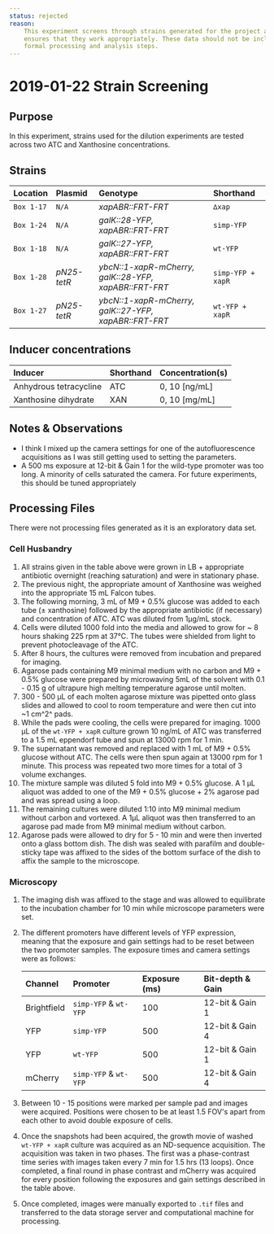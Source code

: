 ```yaml
---
status: rejected
reason:
    This experiment screens through strains generated for the project and
    ensures that they work appropriately. These data should not be included into the
    formal processing and analysis steps.
---
```


# 2019-01-22 Strain Screening

## Purpose 
In this experiment, strains used for the dilution experiments are tested across
two ATC and Xanthosine concentrations.

## Strains

| **Location** | **Plasmid** | **Genotype** | **Shorthand** |
|:--| :--| :--| :--| 
|`Box 1-17`| `N/A`| *xapABR::FRT-FRT* | `∆xap`|
|`Box 1-24`| `N/A`| *galK::28-YFP, xapABR::FRT-FRT* |`simp-YFP`|
|`Box 1-18`| `N/A`| *galK::27-YFP, xapABR::FRT-FRT* | `wt-YFP`|
|`Box 1-28`| *pN25-tetR*| *ybcN::1-xapR-mCherry, galK::28-YFP, xapABR::FRT-FRT*| `simp-YFP + xapR`|
|`Box 1-27`| *pN25-tetR*| *ybcN::1-xapR-mCherry, galK::27-YFP, xapABR::FRT-FRT*| `wt-YFP + xapR`|

## Inducer concentrations
| **Inducer** | **Shorthand**| **Concentration(s)** |
|:--|:--| :--|
| Anhydrous tetracycline| ATC| 0, 10 \[ng/mL\]|
| Xanthosine dihydrate | XAN | 0, 10 \[mg/mL\]|

## Notes & Observations
* I think I mixed up the camera settings for one of the autofluorescence
  acquisitions as I was still getting used to setting the parameters.
* A 500 ms exposure at 12-bit & Gain 1 for the wild-type promoter was too long.
  A minority of cells saturated the camera. For future experiments, this should
  be tuned appropriately

## Processing Files

There were not processing files generated as it is an exploratory data set. 

### Cell Husbandry
1. All strains given in the table above were grown in LB + appropriate
   antibiotic overnight (reaching saturation) and were in stationary phase. 
2. The previous night, the appropriate amount of Xanthosine was weighed into the
  appropriate 15 mL Falcon tubes.
3. The following morning, 3 mL of M9 + 0.5% glucose was added to each tube (±
   xanthosine) followed by the appropriate antibiotic (if necessary) and
   concentration of ATC. ATC was diluted from 1µg/mL stock. 
4. Cells were diluted 1000 fold into the media and allowed to grow for ~ 8 hours
   shaking 225 rpm at 37°C. The tubes were shielded from light to prevent
   photocleavage of the ATC. 
5. After 8 hours, the cultures were removed from incubation and prepared for
   imaging. 
6. Agarose pads containing M9 minimal medium with no carbon and M9 + 0.5%
   glucose were prepared by microwaving 5mL of the solvent with 0.1 - 0.15 g of
   ultrapure high melting temperature agarose until molten. 
7. 300 - 500 µL of each molten agarose mixture was pipetted onto glass slides
   and allowed to cool to room temperature and were then cut into ~1 cm^2^ pads. 
8. While the pads were cooling, the cells were prepared for imaging. 1000 µL of
   the `wt-YFP + xapR` culture grown 10 ng/mL of ATC was transferred to a 1.5 mL
   eppendorf tube and spun at 13000 rpm for 1 min. 
9. The supernatant was removed and replaced with 1 mL of M9 + 0.5% glucose
   without ATC. The cells were then spun again at 13000 rpm for 1 minute. This
   process was repeated two more times for a total of 3 volume exchanges. 
10. The mixture sample was diluted 5 fold into M9 + 0.5% glucose. A 1 µL aliquot
    was added to one of the M9 + 0.5% glucose + 2% agarose pad and was spread
    using a loop.
11. The remaining cultures were diluted 1:10 into M9 minimal medium without
    carbon and vortexed. A 1µL aliquot was then transferred to an agarose pad
    made from M9 minimal medium without carbon. 
12. Agarose pads were allowed to dry for 5 - 10 min and were then inverted onto
    a glass bottom dish. The dish was sealed with parafilm and double-sticky
    tape was affixed to the sides of the bottom surface of the dish to affix the
    sample to the microscope.

### Microscopy 
1. The imaging dish was affixed to the stage and was allowed to equilibrate to
   the incubation chamber for 10 min while microscope parameters were set. 
2. The different promoters have different levels of YFP expression, meaning that
   the exposure and gain settings had to be reset between the two promoter
   samples. The exposure times and camera settings were as follows:

   | **Channel** | **Promoter** |**Exposure (ms)** | **Bit-depth & Gain**|
   |:--|:--|:--| :--|
   |Brightfield | `simp-YFP` & `wt-YFP`| 100 | 12-bit & Gain 1|
   |YFP | `simp-YFP` | 500 | 12-bit & Gain 4 |
   | YFP | `wt-YFP` | 500 | 12-bit & Gain 1 |
   |mCherry | `simp-YFP` & `wt-YFP` | 500 | 12-bit & Gain 4|

3. Between 10 - 15 positions were marked per sample pad and images were
   acquired. Positions were chosen to be at least 1.5 FOV's apart from each
   other to avoid double exposure of cells. 

4. Once the snapshots had been acquired, the growth movie of washed
   `wt-YFP + xapR` culture was acquired as an ND-sequence acquisition. The
   acquisition was taken in two phases. The first was a phase-contrast time
   series with images taken every 7 min for 1.5 hrs (13 loops). Once completed, 
   a final round in phase contrast and mCherry was acquired for every position
   following the exposures and gain settings described in the table above.
5. Once completed, images were manually exported to `.tif` files and transferred
   to the data storage server and computational machine for processing.  